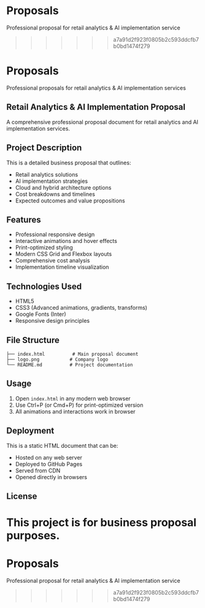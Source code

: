 # Proposals
Professional proposal for retail analytics &amp; AI implementation service
>>>>>>> a7a91d2f923f0805b2c593ddcfb7b0bd1474f279
# Proposals

Professional proposals for retail analytics & AI implementation services

## Retail Analytics & AI Implementation Proposal

A comprehensive professional proposal document for retail analytics and AI implementation services.

## Project Description

This is a detailed business proposal that outlines:
- Retail analytics solutions
- AI implementation strategies
- Cloud and hybrid architecture options
- Cost breakdowns and timelines
- Expected outcomes and value propositions

## Features

- Professional responsive design
- Interactive animations and hover effects
- Print-optimized styling
- Modern CSS Grid and Flexbox layouts
- Comprehensive cost analysis
- Implementation timeline visualization

## Technologies Used

- HTML5
- CSS3 (Advanced animations, gradients, transforms)
- Google Fonts (Inter)
- Responsive design principles

## File Structure

```
├── index.html          # Main proposal document
├── logo.png           # Company logo
└── README.md          # Project documentation
```

## Usage

1. Open `index.html` in any modern web browser
2. Use Ctrl+P (or Cmd+P) for print-optimized version
3. All animations and interactions work in browser

## Deployment

This is a static HTML document that can be:
- Hosted on any web server
- Deployed to GitHub Pages
- Served from CDN
- Opened directly in browsers

## License

This project is for business proposal purposes.
=======
# Proposals
Professional proposal for retail analytics &amp; AI implementation service
>>>>>>> a7a91d2f923f0805b2c593ddcfb7b0bd1474f279
